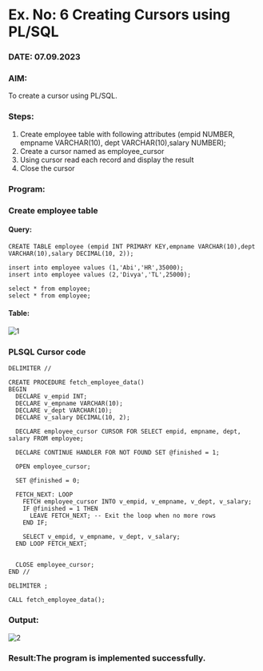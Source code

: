 # Ex. No: 6 Creating Cursors using PL/SQL
### DATE: 07.09.2023
### AIM: 

To create a cursor using PL/SQL.

### Steps:
1. Create employee table with following attributes (empid NUMBER, empname VARCHAR(10), dept VARCHAR(10),salary NUMBER);
2. Create a cursor named as employee_cursor
3. Using cursor read each record and display the result
4. Close the cursor

### Program:
### Create employee table
#### Query:
```
CREATE TABLE employee (empid INT PRIMARY KEY,empname VARCHAR(10),dept VARCHAR(10),salary DECIMAL(10, 2));

insert into employee values (1,'Abi','HR',35000);
insert into employee values (2,'Divya','TL',25000);

select * from employee;
select * from employee;
```
#### Table:
![1](https://github.com/Divya110205/Ex-no-6-Creating-Cursors-using-PL-SQL/assets/119404855/bd20c556-76b2-471f-91ee-858ece41df24)

### PLSQL Cursor code
```
DELIMITER //

CREATE PROCEDURE fetch_employee_data()
BEGIN
  DECLARE v_empid INT;
  DECLARE v_empname VARCHAR(10);
  DECLARE v_dept VARCHAR(10);
  DECLARE v_salary DECIMAL(10, 2);
  
  DECLARE employee_cursor CURSOR FOR SELECT empid, empname, dept, salary FROM employee;
  
  DECLARE CONTINUE HANDLER FOR NOT FOUND SET @finished = 1;
  
  OPEN employee_cursor;
  
  SET @finished = 0;
  
  FETCH_NEXT: LOOP
    FETCH employee_cursor INTO v_empid, v_empname, v_dept, v_salary;
    IF @finished = 1 THEN
      LEAVE FETCH_NEXT; -- Exit the loop when no more rows
    END IF;

    SELECT v_empid, v_empname, v_dept, v_salary;
  END LOOP FETCH_NEXT;
  
 
  CLOSE employee_cursor;
END //

DELIMITER ;

CALL fetch_employee_data();
```
### Output:
![2](https://github.com/Divya110205/Ex-no-6-Creating-Cursors-using-PL-SQL/assets/119404855/62e01ed8-6b5d-4da3-8cf6-ee5a3ef09e21)

### Result:The program is implemented successfully.
